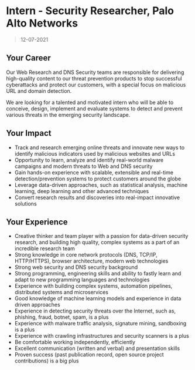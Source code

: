 # Intern - Security Researcher, Palo Alto Networks

> 12-07-2021

## Your Career

Our Web Research and DNS Security teams are responsible for delivering high-quality content to our threat prevention products to stop successful cyberattacks and protect our customers, with a special focus on malicious URL and domain detection.

We are looking for a talented and motivated intern who will be able to conceive, design, implement and evaluate systems to detect and prevent various threats in the emerging security landscape.

## Your Impact

- Track and research emerging online threats and innovate new ways to identify malicious indicators used by malicious websites and URLs
- Opportunity to learn, analyze and identify real-world malware campaigns and modern threats to Web and DNS security
- Gain hands-on experience with scalable, extensible and real-time detection/prevention systems to protect customers around the globe
- Leverage data-driven approaches, such as statistical analysis, machine learning, deep learning and other advanced techniques
- Convert research results and discoveries into real-impact innovative solutions

## Your Experience

- Creative thinker and team player with a passion for data-driven security research, and building high quality, complex systems as a part of an incredible research team
- Strong knowledge in core network protocols (DNS, TCP/IP, HTTP/HTTPS), browser architecture, modern web technologies
- Strong web security and DNS security background
- Strong programming, engineering skills and ability to fastly learn and adapt to new programming languages and technologies
- Experience with building complex systems, automation pipelines, distributed systems and microservices
- Good knowledge of machine learning models and experience in data driven approaches
- Experience in detecting security threats over the Internet, such as, phishing, fraud, botnet, spam, is a plus
- Experience with malware traffic analysis, signature mining, sandboxing is a plus
- Experience with crawling infrastructures and security scanners is a plus
- Be comfortable working independently, efficiently
- Excellent communication (written and verbal) and presentation skills
- Proven success (past publication record, open source project contributions) is a big plus
